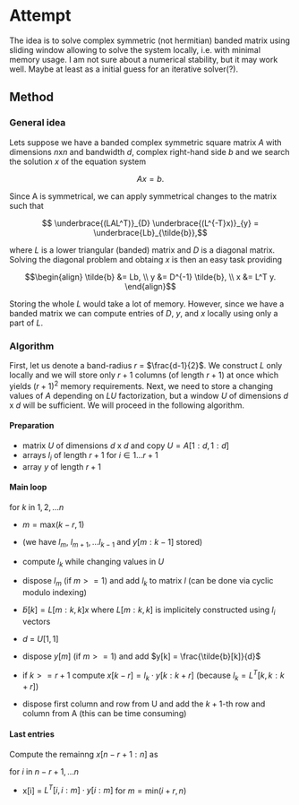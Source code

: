 # Attempt

The idea is to solve complex symmetric (not hermitian) banded matrix using sliding window allowing to solve the system locally, i.e. with minimal memory usage. I am not sure about a numerical stability, but it may work well. Maybe at least as a initial guess for an iterative solver(?).

## Method

### General idea
Lets suppose we have a banded complex symmetric square matrix $A$ with dimensions $n$x$n$ and bandwidth $d$, complex right-hand side $b$ and we search the solution $x$ of the equation system

```math
Ax = b.
```

Since A is symmetrical, we can apply symmetrical changes to the matrix such that 
```math

\underbrace{(LAL^T)}_{D} \underbrace{(L^{-T}x)}_{y} = \underbrace{Lb}_{\tilde{b}},
```

where $L$ is a lower triangular (banded) matrix and $D$ is a diagonal matrix. Solving the diagonal problem and obtaing $x$ is then an easy task providing
```math
\begin{align}
\tilde{b} &= Lb,
\\
y &= D^{-1} \tilde{b},
\\
x &= L^T y.
\end{align}
```

Storing the whole $L$ would take a lot of memory. However, since we have a banded matrix we can compute entries of $D$, $y$, and $x$ locally using only a part of $L$.

### Algorithm
First, let us denote a band-radius $r$ = $\frac{d-1}{2}$. We construct $L$ only locally and we will store only $r+1$ columns (of length $r+1$) at once which yields $(r+1)^2$ memory requirements. Next, we need to store a changing values of $A$ depending on $LU$ factorization, but a window $U$ of dimensions $d$ x $d$ will be sufficient. We will proceed in the following algorithm.


#### Preparation

- matrix $U$ of dimensions $d$ x $d$ and copy $U = A[1:d, 1:d]$
- arrays $l_i$ of length $r+1$ for $i \in 1 \dots r+1$
- array $y$ of length $r + 1$

#### Main loop
for $k$ in $1, 2, \dots n$
- $m = \text{max}(k-r, 1)$
- (we have $l_{m}$, $l_{m+1}, \dots l_{k-1}$ and $y[m : k-1]$ stored)
- compute $l_k$ while changing values in $U$
- dispose $l_m$ (if $m >= 1$) and add $l_k$ to matrix $l$ (can be done via cyclic modulo indexing)

- $\tilde{b}[k] = L[m : k, k] x$ where $L[m : k, k]$ is implicitely constructed using $l_i$ vectors
- $d$ = $U[1,1]$

- dispose $y[m]$ (if $m >= 1$) and add $y[k] = \frac{\tilde{b}[k]}{d}$


- if $k >= r+1$ compute $x[k - r] = l_k \cdot y[k:k +r]$ (because $l_k = L^T[k, k : k + r]$)

- dispose first column and row from U and add the $k+1$-th row and column from A (this can be time consuming)

#### Last entries
Compute the remainng $x[n-r+1 : n]$ as

for $i$ in $n-r+1, \dots n$

- x[i] = $L^T[i, i : m] \cdot y[i : m]$ for $m = \text{min}(i +r, n)$
